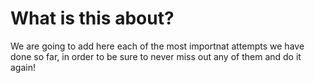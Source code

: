 # What is this about?
We are going to add here each of the most importnat attempts we have done so far, in order to be sure to never miss out any of them and do it again!


